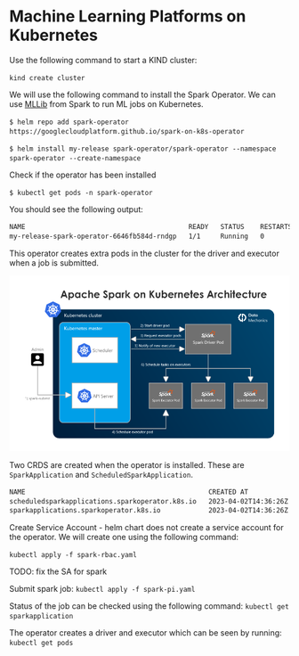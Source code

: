 # Machine Learning Platforms on Kubernetes

Use the following command to start a KIND cluster:

`kind create cluster`

We will use the following command to install the Spark Operator. We can use [MLLib](https://spark.apache.org/mllib/) from Spark to run ML jobs on Kubernetes.

`$ helm repo add spark-operator https://googlecloudplatform.github.io/spark-on-k8s-operator`

`$ helm install my-release spark-operator/spark-operator --namespace spark-operator --create-namespace`

Check if the operator has been installed

`$ kubectl get pods -n spark-operator`

You should see the following output:

```bash
NAME                                         READY   STATUS    RESTARTS   AGE
my-release-spark-operator-6646fb584d-rndgp   1/1     Running   0          31m
```

This operator creates extra pods in the cluster for the driver and executor when a job is submitted. 

![spark-operator](images/spark.png)

Two CRDS are created when the operator is installed. These are `SparkApplication` and `ScheduledSparkApplication`.

```bash
NAME                                              CREATED AT
scheduledsparkapplications.sparkoperator.k8s.io   2023-04-02T14:36:26Z
sparkapplications.sparkoperator.k8s.io            2023-04-02T14:36:26Z
```

Create Service Account - helm chart does not create a service account for the operator. We will create one using the following command:

`kubectl apply -f spark-rbac.yaml`

TODO: fix the SA for spark

Submit spark job:
`kubectl apply -f spark-pi.yaml`

Status of the job can be checked using the following command:
`kubectl get sparkapplication`

The operator creates a driver and executor which can be seen by running:
`kubectl get pods`
